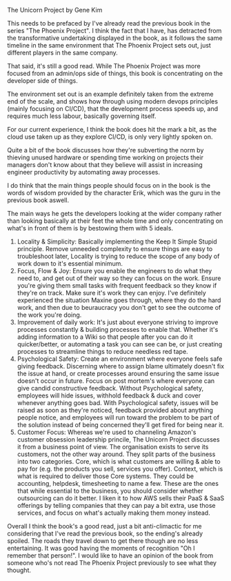 The Unicorn Project by Gene Kim

This needs to be prefaced by I've already read the previous book in the series "The Phoenix Project".  I think the fact that I have, has detracted from the transformative undertaking displayed in the book, as it follows the same timeline in the same environment that The Phoenix Project sets out, just different players in the same company.

That said, it's still a good read.  While The Phoenix Project was more focused from an admin/ops side of things, this book is concentrating on the developer side of things.

The environment set out is an example definitely taken from the extreme end of the scale, and shows how through using modern devops principles (mainly focusing on CI/CD), that the development process speeds up, and requires much less labour, basically governing itself.

For our current experience, I think the book does hit the mark a bit, as the cloud use taken up as they explore CI/CD, is only very lightly spoken on.

Quite a bit of the book discusses how they're subverting the norm by thieving unused hardware or spending time working on projects their managers don't know about that they believe will assist in increasing engineer productivity by automating away processes.

I do think that the main things people should focus on in the book is the words of wisdom provided by the character Erik, which was the guru in the previous book aswell.

The main ways he gets the developers looking at the wider company rather than looking basically at their feet the whole time and only concentrating on what's in front of them is by bestowing them with 5 ideals.
 1. Locality & Simplicity: Basically implementing the Keep It Simple Stupid principle.  Remove unneeded complexity to ensure things are easy to troubleshoot later, Locality is trying to reduce the scope of any body of work down to it's essential minimum.
 2. Focus, Flow & Joy: Ensure you enable the engineers to do what they need to, and get out of their way so they can focus on the work.  Ensure you're giving them small tasks with frequent feedback so they know if they're on track.  Make sure it's work they can enjoy.  I've definitely experienced the situation Maxine goes through, where they do the hard work, and then due to beuraucracy you don't get to see the outcome of the work you're doing.
 3. Improvement of daily work: It's just about everyone striving to improve processes constantly & building processes to enable that.  Whether it's adding information to a Wiki so that people after you can do it quicker/better, or automating a task you can see can be, or just creating processes to streamline things to reduce needless red tape.
 4. Psychological Safety: Create an environment where everyone feels safe giving feedback.  Discerning where to assign blame ultimately doesn't fix the issue at hand, or create processes around ensuring the same issue doesn't occur in future.  Focus on post mortem's where everyone can give candid constructive feedback.  Without Psychological safety, employees will hide issues, withhold feedback & duck and cover whenever anything goes bad.  With Psychological safety, issues will be raised as soon as they're noticed, feedback provided about anything people notice, and employees will run toward the problem to be part of the solution instead of being concerned they'll get fired for being near it.
 5. Customer Focus: Whereas we're used to channeling Amazon's customer obsession leadership princile, The Unicorn Project discusses it from a business point of view.  The organisation exists to serve its customers, not the other way around.  They split parts of the business into two categories.  Core, which is what customers are willing & able to pay for (e.g. the products you sell, services you offer).  Context, which is what is required to deliver those Core systems.  They could be accounting, helpdesk, timesheeting to name a few.  These are the ones that while essential to the business, you should consider whether outsourcing can do it better.  I liken it to how AWS sells their PaaS & SaaS offerings by telling companies that they can pay a bit extra, use those services, and focus on what's actually making them money instead.

 Overall I think the book's a good read, just a bit anti-climactic for me considering that I've read the previous book, so the ending's already spoiled.  The roads they travel down to get there though are no less entertaining.  It was good having the moments of recognition "Oh I remember that person!".  I would like to have an opinion of the book from someone who's not read The Phoenix Project previously to see what they thought.